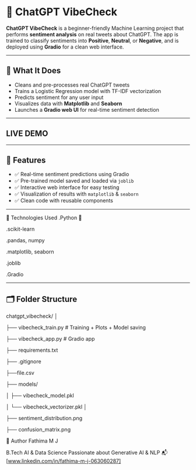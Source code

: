# 🧠 ChatGPT VibeCheck

**ChatGPT VibeCheck** is a beginner-friendly Machine Learning project that performs **sentiment analysis** on real tweets about ChatGPT. The app is trained to classify sentiments into **Positive**, **Neutral**, or **Negative**, and is deployed using **Gradio** for a clean web interface.

---

## 📌 What It Does

- Cleans and pre-processes real ChatGPT tweets
- Trains a Logistic Regression model with TF-IDF vectorization
- Predicts sentiment for any user input
- Visualizes data with **Matplotlib** and **Seaborn**
- Launches a **Gradio web UI** for real-time sentiment detection

---
## LIVE DEMO


---

## 🧪 Features

- ✅ Real-time sentiment predictions using Gradio
- ✅ Pre-trained model saved and loaded via `joblib`
- ✅ Interactive web interface for easy testing
- ✅ Visualization of results with `matplotlib` & `seaborn`
- ✅ Clean code with reusable components

---
🧠 Technologies Used
.Python 🐍

.scikit-learn

.pandas, numpy

.matplotlib, seaborn

.joblib

.Gradio

---

## 🗂 Folder Structure
chatgpt_vibecheck/
│

├── vibecheck_train.py # Training + Plots + Model saving

├── vibecheck_app.py # Gradio app

├── requirements.txt

├── .gitignore

├──file.csv

├── models/

│ ├── vibecheck_model.pkl

│ └── vibecheck_vectorizer.pkl
│

├── sentiment_distribution.png

├── confusion_matrix.png

👤 Author
Fathima M J

B.Tech AI & Data Science 
Passionate about Generative AI & NLP
📬 [www.linkedin.com/in/fathima-m-j-063060287]

